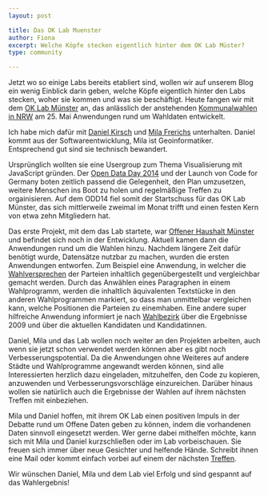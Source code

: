 ```yaml
---
layout: post

title: Das OK Lab Muenster
author: Fiona
excerpt: Welche Köpfe stecken eigentlich hinter dem OK Lab Müster?
type: community

---
```



Jetzt wo so einige Labs bereits etabliert sind, wollen wir auf unserem Blog ein wenig Einblick darin geben, welche Köpfe eigentlich hinter den Labs stecken, woher sie kommen und was sie beschäftigt. Heute fangen wir mit dem [OK Lab Münster][] an, das anlässlich der anstehenden [Kommunalwahlen in NRW][] am 25. Mai Anwendungen rund um Wahldaten entwickelt.

Ich habe mich dafür mit [Daniel Kirsch][] und [Mila Frerichs][] unterhalten. Daniel kommt aus der Softwareentwicklung, Mila ist Geoinformatiker. Entsprechend gut sind sie technisch bewandert.

Ursprünglich wollten sie eine Usergroup zum Thema Visualisierung mit JavaScript gründen. Der [Open Data Day 2014][] und der Launch von Code for Germany boten zeitlich passend die Gelegenheit, den Plan umzusetzen, weitere Menschen ins Boot zu holen und regelmäßige Treffen zu orgainisieren. Auf dem ODD14 fiel somit der Startschuss für das OK Lab Münster, das sich mittlerweile zweimal im Monat trifft und einen festen Kern von etwa zehn Mitgliedern hat.

Das erste Projekt, mit dem das Lab startete, war [Offener Haushalt Münster][] und befindet sich noch in der Entwicklung. Aktuell kamen dann die Anwendungen rund um die Wahlen hinzu. Nachdem längere Zeit dafür benötigt wurde, Datensätze nutzbar zu machen, wurden die ersten Anwendungen entworfen. Zum Beispiel eine Anwendung, in welcher die [Wahlversprechen][] der Parteien inhaltlich gegenübergestellt und vergleichbar gemacht werden. Durch das Anwählen eines Paragraphen in einem Wahlprogramm, werden die inhaltlich äquivalenten Textstücke in den anderen Wahlprogrammen markiert, so dass man unmittelbar vergleichen kann, welche Positionen die Parteien zu einemhaben.
Eine andere super hilfreiche Anwendung informiert je nach [Wahlbezirk][] über die Ergebnisse 2009 und über die aktuellen Kandidaten und Kandidatinnen.

Daniel, Mila und das Lab wollen noch weiter an den Projekten arbeiten, auch wenn sie jetzt schon verwendet werden können aber es gibt noch Verbesserungspotential. Da die Anwendungen ohne Weiteres auf andere Städte und Wahlprogramme angewandt werden können, sind alle Interessierten herzlich dazu eingeladen, mitzuhelfen, den Code zu kopieren, anzuwenden und Verbesserungsvorschläge einzureichen.
Darüber hinaus wollen sie natürlich auch die Ergebnisse der Wahlen auf ihrem nächsten Treffen mit einbeziehen.

Mila und Daniel hoffen, mit ihrem OK Lab einen positiven Impuls in der Debatte rund um Offene Daten geben zu können, indem die vorhandenen Daten sinnvoll eingesetzt werden.
Wer gerne dabei mithelfen möchte, kann sich mit Mila und Daniel kurzschließen oder im Lab vorbeischauen. Sie freuen sich immer über neue Gesichter und helfende Hände. Schreibt ihnen eine Mail oder kommt einfach vorbei auf einem der nächsten [Treffen][].

Wir wünschen Daniel, Mila und dem Lab viel Erfolg und sind gespannt auf das Wahlergebnis!


[OK Lab Münster]: http://codefor.de/muenster
[Kommunalwahlen in NRW]: http://www.politische-bildung.nrw.de/themen/kommunalwahlen-nrw-2014-2015/index.html
[Daniel Kirsch]: http://kirelabs.org
[Mila Frerichs]: http://milafrerichs.de
[Open Data Day 2014]: http://opendataday.org
[Offener Haushalt Münster]: http://offenerhaushalt.de
[Wahlversprechen]: http://codeformuenster.org/wahlprogramm-matrix/
[Wahlbezirk]: http://codeformuenster.org/wahlen/
[Treffen]: http://codefor.de/termine
